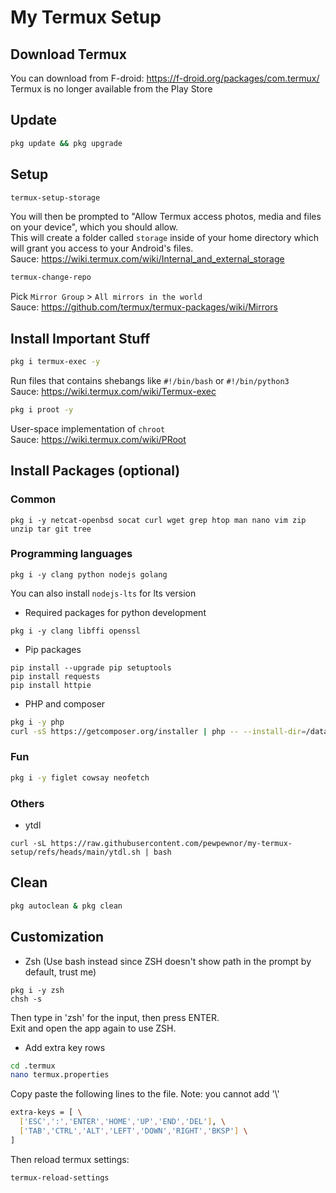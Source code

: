 # My Termux Setup

## Download Termux
You can download from F-droid: https://f-droid.org/packages/com.termux/
Termux is no longer available from the Play Store

## Update
```sh
pkg update && pkg upgrade
```

## Setup
```sh
termux-setup-storage
```
You will then be prompted to "Allow Termux access photos, media and files on your device", which you should allow.<br>
This will create a folder called `storage` inside of your home directory which will grant you access to your Android's files.<br>
Sauce: https://wiki.termux.com/wiki/Internal_and_external_storage

```sh
termux-change-repo
```
Pick `Mirror Group` > `All mirrors in the world`<br>
Sauce: https://github.com/termux/termux-packages/wiki/Mirrors

## Install Important Stuff

```sh
pkg i termux-exec -y
```
Run files that contains shebangs like `#!/bin/bash` or `#!/bin/python3`<br>
Sauce: https://wiki.termux.com/wiki/Termux-exec

```sh
pkg i proot -y
```
User-space implementation of `chroot`<br>
Sauce: https://wiki.termux.com/wiki/PRoot

## Install Packages (optional)

### Common
```
pkg i -y netcat-openbsd socat curl wget grep htop man nano vim zip unzip tar git tree
```

### Programming languages
```
pkg i -y clang python nodejs golang
```
You can also install `nodejs-lts` for lts version

- Required packages for python development
```
pkg i -y clang libffi openssl
```

- Pip packages
```
pip install --upgrade pip setuptools
pip install requests
pip install httpie
```

- PHP and composer
```sh
pkg i -y php
curl -sS https://getcomposer.org/installer | php -- --install-dir=/data/data/com.termux/files/usr/bin --filename=composer
```

### Fun
```sh
pkg i -y figlet cowsay neofetch
```

### Others
- ytdl
```
curl -sL https://raw.githubusercontent.com/pewpewnor/my-termux-setup/refs/heads/main/ytdl.sh | bash
```

## Clean
```sh
pkg autoclean & pkg clean
```

## Customization

- Zsh (Use bash instead since ZSH doesn't show path in the prompt by default, trust me)
```
pkg i -y zsh
chsh -s
```
Then type in 'zsh' for the input, then press ENTER.<br>
Exit and open the app again to use ZSH.

- Add extra key rows
```sh
cd .termux
nano termux.properties
```
Copy paste the following lines to the file.
Note: you cannot add '\\'
```sh
extra-keys = [ \
  ['ESC',':','ENTER','HOME','UP','END','DEL'], \
  ['TAB','CTRL','ALT','LEFT','DOWN','RIGHT','BKSP'] \
]
```
Then reload termux settings:
```sh
termux-reload-settings
```
